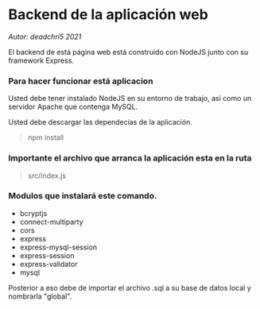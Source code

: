 # Backend de la aplicación web

*Autor: deadchri5 2021*

El backend de está página web está construido con NodeJS junto con su framework Express.

### Para hacer funcionar está aplicacion

Usted debe tener instalado NodeJS en su entorno de trabajo, así como un servidor Apache que contenga MySQL.

Usted debe descargar las dependecias de la aplicación.
> npm install

### Importante el archivo que arranca la aplicación esta en la ruta
>src/index.js

### Modulos que instalará este comando.
- bcryptjs
- connect-multiparty
- cors
- express
- express-mysql-session
- express-session
- express-validator
- mysql

Posterior a eso debe de importar el archivo .sql a su base de datos local y nombrarla "global".